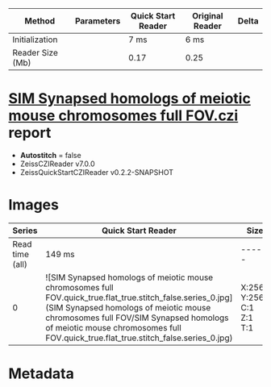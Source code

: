 |  Method            | Parameters       | Quick Start Reader | Original Reader | Delta  |
| -------------------|------------------|--------------------|-----------------|------- |
| Initialization     |                  |7 ms|6 ms|        |
| Reader Size (Mb)     |                  |0.17|0.25|        |
# [SIM Synapsed homologs of meiotic mouse chromosomes full FOV.czi](https://zenodo.org/record/6865142/files/SIM%20Synapsed%20homologs%20of%20meiotic%20mouse%20chromosomes%20full%20FOV.czi) report
 - **Autostitch** = false
 - ZeissCZIReader v7.0.0
 - ZeissQuickStartCZIReader v0.2.2-SNAPSHOT

# Images 

| Series            | Quick Start Reader | Size | Original Reader | Size | #Diffs |
|-------------------|--------------------|------|-----------------|------|--------|
| Read time (all)   |149 ms|------|137 ms|------|--------|
|0|![SIM Synapsed homologs of meiotic mouse chromosomes full FOV.quick_true.flat_true.stitch_false.series_0.jpg](SIM Synapsed homologs of meiotic mouse chromosomes full FOV/SIM Synapsed homologs of meiotic mouse chromosomes full FOV.quick_true.flat_true.stitch_false.series_0.jpg)|X:2560<br>Y:2560<br>C:1<br>Z:1<br>T:1|![SIM Synapsed homologs of meiotic mouse chromosomes full FOV.quick_false.flat_true.stitch_false.series_0.jpg](SIM Synapsed homologs of meiotic mouse chromosomes full FOV/SIM Synapsed homologs of meiotic mouse chromosomes full FOV.quick_false.flat_true.stitch_false.series_0.jpg)|X:2560<br>Y:2560<br>C:1<br>Z:1<br>T:1|0|

# Metadata

